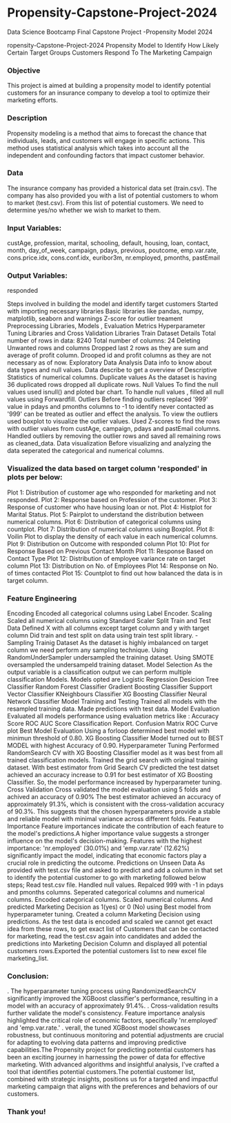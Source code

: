 # Propensity-Capstone-Project-2024
Data Science Bootcamp Final Capstone Project -Propensity Model 2024

ropensity-Capstone-Project-2024
Propensity Model to Identify How Likely Certain Target Groups Customers Respond To The Marketing Campaign

### Objective
This project is aimed at building a propensity model to identify potential customers for an insurance company to develop a tool to optimize their marketing efforts.


### Description
Propensity modeling is a method that aims to forecast the chance that individuals, leads, and customers will engage in specific actions. 
This method uses statistical analysis which takes into account all the independent and confounding factors that impact customer behavior.


### Data
The insurance company has provided a historical data set (train.csv). 
The company has also provided you with a list of potential customers to whom to market (test.csv). From this list of potential customers.
We need to determine yes/no whether we wish to market to them.


### Input Variables:
custAge, profession, marital, schooling, default, housing, loan, contact, month, day_of_week, campaign, pdays, previous, poutcome, emp.var.rate, cons.price.idx, cons.conf.idx, euribor3m, nr.employed, pmonths, pastEmail


### Output Variables:
responded

Steps involved in building the model and identify target customers
Started with importing necessary libraries
Basic libraries like pandas, numpy, matplotlib, seaborn and warnings
Z-score for outlier treament
Preprocessing Libraries, Models , Evaluation Metrics
Hyperparameter Tuning Libraries and Cross Validation Libraries
Train Dataset Details
Total number of rows in data: 8240
Total number of columns: 24
Deleting Unwanted rows and columns
Dropped last 2 rows as they are sum and average of profit column.
Drooped id and profit columns as they are not necessary as of now.
Exploratory Data Analysis
Data info to know about data types and null values.
Data describe to get a overview of Descriptive Statistics of numerical columns.
Duplicate values
As the dataset is having 36 duplicated rows dropped all duplicate rows.
Null Values
To find the null values used isnull() and ploted bar chart.
To handle null values , filled all null values using Forwardfill.
Outliers
Before finding outliers replaced '999' value in pdays and pmonths columns to -1 to identify never contacted as '999' can be treated as outlier and effect the analysis.
To view the outliers used boxplot to visualize the outlier values.
Used Z-scores to find the rows with outlier values from custAge, campaign, pdays and pastEmail columns.
Handled outliers by removing the outlier rows and saved all remaining rows as cleaned_data.
Data visualization
Before visualizing and analyzing the data seperated the categorical and numerical columns.


### Visualized the data based on target column 'responded' in plots per below:
Plot 1: Distribution of customer age who responded for marketing and not responded.
Plot 2: Response based on Profession of the customer.
Plot 3: Response of customer who have housing loan or not.
Plot 4: Histplot for Marital Status.
Plot 5: Pairplot to understand the distribution between numerical columns.
Plot 6: Distribution of categorical columns using countplot.
Plot 7: Distribution of numerical columns using Boxplot.
Plot 8: Voilin Plot to display the density of each value in each numerical columns.
Plot 9: Distribution on Outcome with responded column
Plot 10: Plot for Response Based on Previous Contact Month
Plot 11: Response Based on Contact Type
Plot 12: Distribution of employee variance rate on target column
Plot 13: Distribution on No. of Employees
Plot 14: Response on No. of times contacted
Plot 15: Countplot to find out how balanced the data is in target column.
### Feature Engineering
Encoding
Encoded all categorical columns using Label Encoder.
Scaling
Scaled all numerical columns using Standard Scaler
Split Train and Test Data
Defined X with all columns except target column and y with target column
Did train and test split on data using train test split library. -
Sampling Trainig Dataset
As the dataset is highly imbalanced on target column we need perform any sampling technique.
Using RandomUnderSampler undersampled the training dataset.
Using SMOTE oversampled the undersampeld training dataset.
Model Selection
As the output variable is a classification output we can perform multiple classification Models.
Models opted are
Logistic Regression
Desicion Tree Classifier
Random Forest Classifier
Gradient Boosting Classifier
Support Vector Classifier
KNeighbours Classifier
XG Boosting Classifier
Neural Network Classifier
Model Training and Testing
Trained all models with the resampled training data.
Made predictions with test data.
Model Evaluation
Evaluated all models performance using evaluation metrics like :
Accuracy Score
ROC AUC Score
Classification Report.
Confusion Matrix
ROC Curve plot
Best Model Evaluation
Using a forloop determined best model with minimun threshold of 0.80.
XG Boosting Classifier Model turned out to BEST MODEL with highest Accuracy of 0.90.
Hyperparameter Tuning
Performed RandomSearch CV with XG Boosting Classifier model as it was best from all trained classification models.
Trained the grid search with original training dataset.
With best estimator from Grid Search CV predicted the test datset achieved an accuracy increase to 0.91 for best estimator of XG Boosting Classifier.
So, the model performance increased by hyperparameter tuning.
Cross Validation
Cross validated the model evaluation using 5 folds and achived an accuracy of 0.90%
The best estimator achieved an accuracy of approximately 91.3%, which is consistent with the cross-validation accuracy of 90.3%. This suggests that the chosen hyperparameters provide a stable and reliable model with minimal variance across different folds.
Feature Importance
Feature importances indicate the contribution of each feature to the model's predictions.A higher importance value suggests a stronger influence on the model's decision-making.
Features with the highest importance:
'nr.employed' (30.01%) and 'emp.var.rate' (12.62%) significantly impact the model, indicating that economic factors play a crucial role in predicting the outcome.
Predictions on Unseen Data
As provided with test.csv file and asked to predict and add a column in that set to identify the potential customer to go with marketing followed below steps;
Read test.csv file.
Handled null values.
Repalced 999 with -1 in pdays and pmonths columns.
Seperated categorical columns and numerical columns.
Encoded categorical columns.
Scaled numerical columns.
And predicted Marketing Decision as 1(yes) or 0 (No) using Best model from hyperparameter tuning.
Created a column Marketing Decision using predictions.
As the test data is encoded and scaled we cannot get exact idea from these rows, to get exact list of Customers that can be contacted for marketing, read the test.csv again into candidates and added the predictions into Marketing Decision Column and displayed all potential customers rows.Exported the potential customers list to new excel file marketing_list.


### Conclusion:
. The hyperparameter tuning process using RandomizedSearchCV significantly improved the XGBoost classifier's performance, resulting in a model with an accuracy of approximately 91.4%.
. Cross-validation results further validate the model's consistency.
Feature importance analysis highlighted the critical role of economic factors, specifically 'nr.employed' and 'emp.var.rate.'
. verall, the tuned XGBoost model showcases robustness, but continuous monitoring and potential adjustments are crucial for adapting to evolving data patterns and improving predictive capabilities.The Propensity project for predicting potential customers has been an exciting journey in harnessing the power of data for effective marketing. With advanced algorithms and insightful analysis, I've crafted a tool that identifies potential customers.The potential customer list, combined with strategic insights, positions us for a targeted and impactful marketing campaign that aligns with the preferences and behaviors of our customers.

### Thank you!
